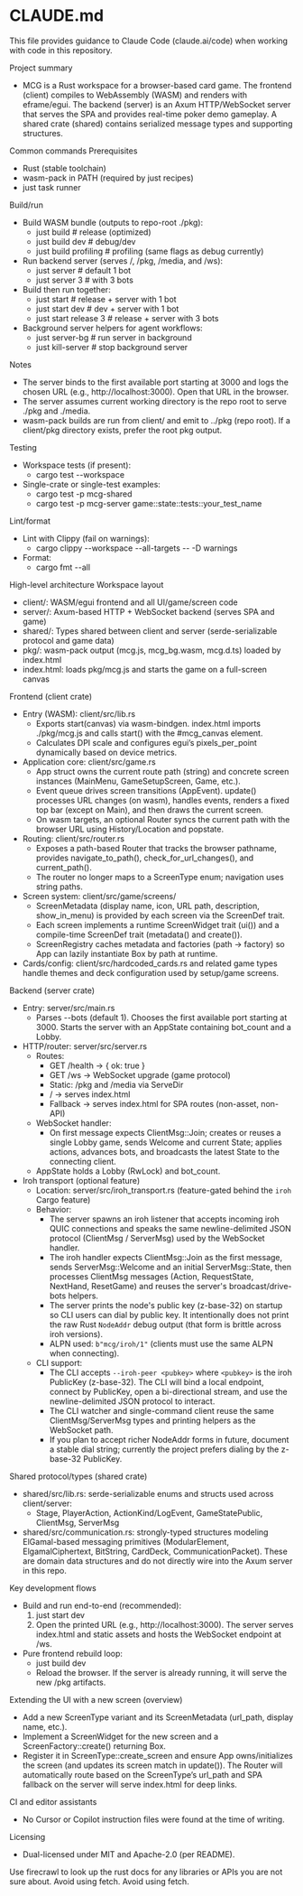 # CLAUDE.md

This file provides guidance to Claude Code (claude.ai/code) when working with code in this repository.

Project summary
- MCG is a Rust workspace for a browser-based card game. The frontend (client) compiles to WebAssembly (WASM) and renders with eframe/egui. The backend (server) is an Axum HTTP/WebSocket server that serves the SPA and provides real-time poker demo gameplay. A shared crate (shared) contains serialized message types and supporting structures.

Common commands
Prerequisites
- Rust (stable toolchain)
- wasm-pack in PATH (required by just recipes)
- just task runner

Build/run
- Build WASM bundle (outputs to repo-root ./pkg):
  - just build              # release (optimized)
  - just build dev          # debug/dev
  - just build profiling    # profiling (same flags as debug currently)
- Run backend server (serves /, /pkg, /media, and /ws):
  - just server             # default 1 bot
  - just server 3           # with 3 bots
- Build then run together:
  - just start              # release + server with 1 bot
  - just start dev          # dev + server with 1 bot
  - just start release 3    # release + server with 3 bots
- Background server helpers for agent workflows:
  - just server-bg          # run server in background
  - just kill-server        # stop background server

Notes
- The server binds to the first available port starting at 3000 and logs the chosen URL (e.g., http://localhost:3000). Open that URL in the browser.
- The server assumes current working directory is the repo root to serve ./pkg and ./media.
- wasm-pack builds are run from client/ and emit to ../pkg (repo root). If a client/pkg directory exists, prefer the root pkg output.

Testing
- Workspace tests (if present):
  - cargo test --workspace
- Single-crate or single-test examples:
  - cargo test -p mcg-shared
  - cargo test -p mcg-server game::state::tests::your_test_name

Lint/format
- Lint with Clippy (fail on warnings):
  - cargo clippy --workspace --all-targets -- -D warnings
- Format:
  - cargo fmt --all

High-level architecture
Workspace layout
- client/: WASM/egui frontend and all UI/game/screen code
- server/: Axum-based HTTP + WebSocket backend (serves SPA and game)
- shared/: Types shared between client and server (serde-serializable protocol and game data)
- pkg/: wasm-pack output (mcg.js, mcg_bg.wasm, mcg.d.ts) loaded by index.html
- index.html: loads pkg/mcg.js and starts the game on a full-screen canvas

Frontend (client crate)
- Entry (WASM): client/src/lib.rs
  - Exports start(canvas) via wasm-bindgen. index.html imports ./pkg/mcg.js and calls start() with the #mcg_canvas element.
  - Calculates DPI scale and configures egui’s pixels_per_point dynamically based on device metrics.
- Application core: client/src/game.rs
  - App struct owns the current route path (string) and concrete screen instances (MainMenu, GameSetupScreen, Game, etc.).
  - Event queue drives screen transitions (AppEvent). update() processes URL changes (on wasm), handles events, renders a fixed top bar (except on Main), and then draws the current screen.
  - On wasm targets, an optional Router syncs the current path with the browser URL using History/Location and popstate.
- Routing: client/src/router.rs
  - Exposes a path-based Router that tracks the browser pathname, provides navigate_to_path(), check_for_url_changes(), and current_path().
  - The router no longer maps to a ScreenType enum; navigation uses string paths.
- Screen system: client/src/game/screens/
  - ScreenMetadata (display name, icon, URL path, description, show_in_menu) is provided by each screen via the ScreenDef trait.
  - Each screen implements a runtime ScreenWidget trait (ui()) and a compile-time ScreenDef trait (metadata() and create()).
  - ScreenRegistry caches metadata and factories (path -> factory) so App can lazily instantiate Box<dyn ScreenWidget> by path at runtime.
- Cards/config: client/src/hardcoded_cards.rs and related game types handle themes and deck configuration used by setup/game screens.

Backend (server crate)
- Entry: server/src/main.rs
  - Parses --bots <N> (default 1). Chooses the first available port starting at 3000. Starts the server with an AppState containing bot_count and a Lobby.
- HTTP/router: server/src/server.rs
  - Routes:
    - GET /health -> { ok: true }
    - GET /ws -> WebSocket upgrade (game protocol)
    - Static: /pkg and /media via ServeDir
    - / -> serves index.html
    - Fallback -> serves index.html for SPA routes (non-asset, non-API)
  - WebSocket handler:
    - On first message expects ClientMsg::Join; creates or reuses a single Lobby game, sends Welcome and current State; applies actions, advances bots, and broadcasts the latest State to the connecting client.
  - AppState holds a Lobby (RwLock) and bot_count.
- Iroh transport (optional feature)
  - Location: server/src/iroh_transport.rs (feature-gated behind the `iroh` Cargo feature)
  - Behavior:
    - The server spawns an iroh listener that accepts incoming iroh QUIC connections and speaks the same newline-delimited JSON protocol (ClientMsg / ServerMsg) used by the WebSocket handler.
    - The iroh handler expects ClientMsg::Join as the first message, sends ServerMsg::Welcome and an initial ServerMsg::State, then processes ClientMsg messages (Action, RequestState, NextHand, ResetGame) and reuses the server's broadcast/drive-bots helpers.
    - The server prints the node's public key (z-base-32) on startup so CLI users can dial by public key. It intentionally does not print the raw Rust `NodeAddr` debug output (that form is brittle across iroh versions).
    - ALPN used: `b"mcg/iroh/1"` (clients must use the same ALPN when connecting).
  - CLI support:
    - The CLI accepts `--iroh-peer <pubkey>` where `<pubkey>` is the iroh PublicKey (z-base-32). The CLI will bind a local endpoint, connect by PublicKey, open a bi-directional stream, and use the newline-delimited JSON protocol to interact.
    - The CLI watcher and single-command client reuse the same ClientMsg/ServerMsg types and printing helpers as the WebSocket path.
    - If you plan to accept richer NodeAddr forms in future, document a stable dial string; currently the project prefers dialing by the z-base-32 PublicKey.

Shared protocol/types (shared crate)
- shared/src/lib.rs: serde-serializable enums and structs used across client/server:
  - Stage, PlayerAction, ActionKind/LogEvent, GameStatePublic, ClientMsg, ServerMsg
- shared/src/communication.rs: strongly-typed structures modeling ElGamal-based messaging primitives (ModularElement, ElgamalCiphertext, BitString, CardDeck, CommunicationPacket). These are domain data structures and do not directly wire into the Axum server in this repo.

Key development flows
- Build and run end-to-end (recommended):
  1) just start dev
  2) Open the printed URL (e.g., http://localhost:3000). The server serves index.html and static assets and hosts the WebSocket endpoint at /ws.
- Pure frontend rebuild loop:
  - just build dev
  - Reload the browser. If the server is already running, it will serve the new /pkg artifacts.

Extending the UI with a new screen (overview)
- Add a new ScreenType variant and its ScreenMetadata (url_path, display name, etc.).
- Implement a ScreenWidget for the new screen and a ScreenFactory::create() returning Box<dyn ScreenWidget>.
- Register it in ScreenType::create_screen and ensure App owns/initializes the screen (and updates its screen match in update()). The Router will automatically route based on the ScreenType’s url_path and SPA fallback on the server will serve index.html for deep links.

CI and editor assistants
- No Cursor or Copilot instruction files were found at the time of writing.

Licensing
- Dual-licensed under MIT and Apache-2.0 (per README).


Use firecrawl to look up the rust docs for any libraries or APIs you are not
sure about. Avoid using fetch. Avoid using fetch.
